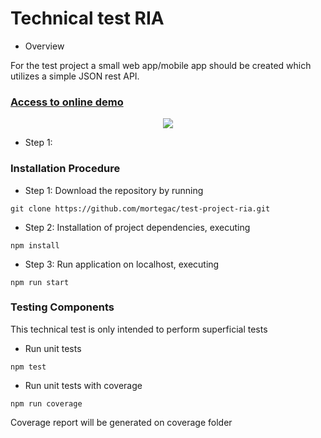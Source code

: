 # Technical test RIA  

- Overview

For the test project a small web app/mobile app should be created which utilizes a simple JSON rest API.

<p align="center">
 
 <h3>
 <a href="https://ria.vercel.app/">Access to online demo</a>
 </h3>

</p>

<p align="center">
  <img src="https://raw.githubusercontent.com/mortegac/test-project-ria/master/demo.gif">
</p>



- Step 1:
### Installation Procedure

- Step 1:  Download the repository by running 
```
git clone https://github.com/mortegac/test-project-ria.git
```

- Step 2: Installation of project dependencies, executing
```
npm install
```

- Step 3:  Run application on localhost, executing
```
npm run start
```



### Testing Components

This technical test is only intended to perform superficial tests

- Run unit tests
```
npm test
```

- Run unit tests with coverage
```
npm run coverage
```

Coverage report will be generated on coverage folder


